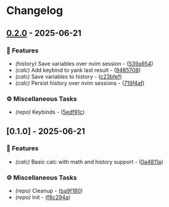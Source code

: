# Changelog


## [0.2.0](https://github.com/Flokkq/https://github.com/orhun/git-cliff/blob/main/cliff.toml/compare/v0.1.0..v0.2.0) - 2025-06-21




### 🚀 Features

- *(history)* Save variables over nvim session - ([539a954](https://github.com/Flokkq/https://github.com/orhun/git-cliff/blob/main/cliff.toml/commit/539a9542b3f7fb47b46b26ff287468806210e83c))
- *(calc)* Add keybind to yank last result - ([9485708](https://github.com/Flokkq/https://github.com/orhun/git-cliff/blob/main/cliff.toml/commit/94857080f7b4913ea013e18453aa3768dcc00641))
- *(calc)* Save variables to history - ([c23bfef](https://github.com/Flokkq/https://github.com/orhun/git-cliff/blob/main/cliff.toml/commit/c23bfef4f72c86b3eed9eac86ca06ae90d3e0ef1))
- *(calc)* Persist history over nvim sessions - ([719f4af](https://github.com/Flokkq/https://github.com/orhun/git-cliff/blob/main/cliff.toml/commit/719f4afa015b4e2d2cc321e59a778e1202ad69c5))

### ⚙️ Miscellaneous Tasks

- *(repo)* Keybinds - ([5edf91c](https://github.com/Flokkq/https://github.com/orhun/git-cliff/blob/main/cliff.toml/commit/5edf91cd7071076c26cb68e63f68c4018daf91fa))


## [0.1.0] - 2025-06-21




### 🚀 Features

- *(calc)* Basic calc with math and history support - ([0a4811a](https://github.com/Flokkq/https://github.com/orhun/git-cliff/blob/main/cliff.toml/commit/0a4811a848507337feeec9548a93b427c93aa0f5))

### ⚙️ Miscellaneous Tasks

- *(repo)* Cleanup - ([ba9f180](https://github.com/Flokkq/https://github.com/orhun/git-cliff/blob/main/cliff.toml/commit/ba9f180750e9ed55ff029eb71b7e6e81e0431558))
- *(repo)* Init - ([f8c294a](https://github.com/Flokkq/https://github.com/orhun/git-cliff/blob/main/cliff.toml/commit/f8c294a088efbfba111cb292569f1c776bd95798))
<!-- generated by git-cliff -->
